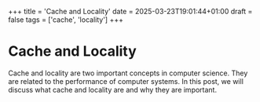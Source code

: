 +++
title = 'Cache and Locality'
date = 2025-03-23T19:01:44+01:00
draft = false
tags = ['cache', 'locality']
+++

# Cache and Locality

Cache and locality are two important concepts in computer science. They are related to the performance of computer systems. In this post, we will discuss what cache and locality are and why they are important.